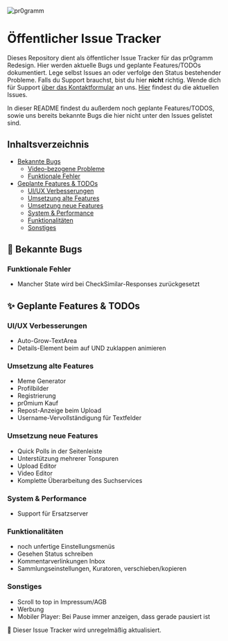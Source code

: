![pr0gramm](https://pr0gramm.com/media/pr0gramm.svg)
# Öffentlicher Issue Tracker

Dieses Repository dient als öffentlicher Issue Tracker für das pr0gramm Redesign. Hier werden aktuelle Bugs und geplante Features/TODOs dokumentiert. Lege selbst Issues an oder verfolge den Status bestehender Probleme. Falls du Support brauchst, bist du hier **nicht** richtig. Wende dich für Support [über das Kontaktformular](https://pr0gramm.com/contact) an uns.
[Hier](https://github.com/pr0gramm-com/issues/issues) findest du die aktuellen Issues.

In dieser README findest du außerdem noch geplante Features/TODOS, sowie uns bereits bekannte Bugs die hier nicht unter den Issues gelistet sind.


## Inhaltsverzeichnis
- [Bekannte Bugs](#-bekannte-bugs)
    - [Video-bezogene Probleme](#video-bezogene-probleme)
    - [Funktionale Fehler](#funktionale-fehler)
- [Geplante Features & TODOs](#-geplante-features--todos)
    - [UI/UX Verbesserungen](#uiux-verbesserungen)
    - [Umsetzung alte Features](#umsetzung-alte-features)
    - [Umsetzung neue Features](#umsetzung-neue-features)
    - [System & Performance](#system--performance)
    - [Funktionalitäten](#funktionalitäten)
    - [Sonstiges](#sonstiges)


## 🐛 Bekannte Bugs

### Funktionale Fehler
- Mancher State wird bei CheckSimilar-Responses zurückgesetzt

## ✨ Geplante Features & TODOs

### UI/UX Verbesserungen
- Auto-Grow-TextArea
- Details-Element beim auf UND zuklappen animieren

### Umsetzung alte Features
- Meme Generator
- Profilbilder
- Registrierung
- pr0mium Kauf
- Repost-Anzeige beim Upload
- Username-Vervollständigung für Textfelder

### Umsetzung neue Features
- Quick Polls in der Seitenleiste
- Unterstützung mehrerer Tonspuren
- Upload Editor
- Video Editor
- Komplette Überarbeitung des Suchservices

### System & Performance
- Support für Ersatzserver

### Funktionalitäten
- noch unfertige Einstellungsmenüs
- Gesehen Status schreiben
- Kommentarverlinkungen Inbox
- Sammlungseinstellungen, Kuratoren, verschieben/kopieren

### Sonstiges
- Scroll to top in Impressum/AGB
- Werbung
- Mobiler Player: Bei Pause immer anzeigen, dass gerade pausiert ist

📝 Dieser Issue Tracker wird unregelmäßig aktualisiert.

